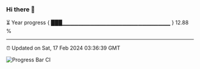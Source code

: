 ### Hi there 👋

⏳ Year progress { ███▁▁▁▁▁▁▁▁▁▁▁▁▁▁▁▁▁▁▁▁▁▁▁▁▁▁▁ } 12.88 %

---

⏰ Updated on Sat, 17 Feb 2024 03:36:39 GMT

![Progress Bar CI](https://github.com/IshwaranRudhara/GIT-ACTION/workflows/Progress%20Bar%20CI/badge.svg)
